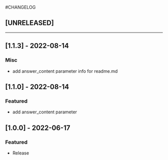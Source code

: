 #CHANGELOG
## [UNRELEASED]

---

## [1.1.3] - 2022-08-14
### Misc
- add answer_content parameter info for readme.md

## [1.1.0] - 2022-08-14
### Featured
- add answer_content parameter

## [1.0.0] - 2022-06-17
### Featured
- Release
